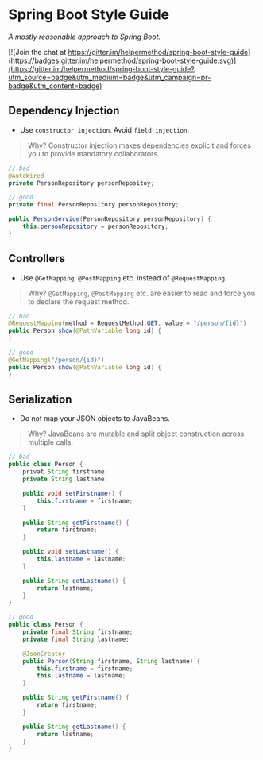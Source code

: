 # Spring Boot Style Guide

*A mostly reasonable approach to Spring Boot.*

[![Join the chat at https://gitter.im/helpermethod/spring-boot-style-guide](https://badges.gitter.im/helpermethod/spring-boot-style-guide.svg)](https://gitter.im/helpermethod/spring-boot-style-guide?utm_source=badge&utm_medium=badge&utm_campaign=pr-badge&utm_content=badge)

## Dependency Injection

* Use `constructor injection`. Avoid `field injection`.

> Why? Constructor injection makes dependencies explicit and forces you to provide mandatory collaborators.

```java
// bad
@AutoWired
private PersonRepository personRepositoy;

// good
private final PersonRepository personRepository;

public PersonService(PersonRepository personRepository) {
    this.personRepository = personRepository;
}
```

## Controllers

* Use `@GetMapping`, `@PostMapping` etc. instead of `@RequestMapping`.

> Why? `@GetMapping`, `@PostMapping` etc. are easier to read and force you to declare the request method.
 
```java
// bad
@RequestMapping(method = RequestMethod.GET, value = "/person/{id}")
public Person show(@PathVariable long id) {
}

// good
@GetMapping("/person/{id}")
public Person show(@PathVariable long id) {
}
```

## Serialization

* Do not map your JSON objects to JavaBeans.

> Why? JavaBeans are mutable and split object construction across multiple calls.

```java
// bad
public class Person {
    privat String firstname;
    private String lastname;

    public void setFirstname() {
        this.firstname = firstname;
    }

    public String getFirstname() {
        return firstname;
    }

    public void setLastname() {
        this.lastname = lastname;
    }

    public String getLastname() {
        return lastname;
    }
}

// good
public class Person {
    private final String firstname;
    private final String lastname;

    @JsonCreator
    public Person(String firstname, String lastname) {
        this.firstname = firstname;
        this.lastname = lastname;
    }

    public String getFirstname() {
        return firstname;
    }

    public String getLastname() {
        return lastname;
    }
}
```
